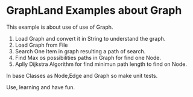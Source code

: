 # GraphLand Examples about Graph

This example is about use of use of Graph.

1) Load Graph and convert it in String to understand the graph.
2) Load Graph from File
3) Search One Item in graph resulting a path of search.
4) Find Max os possibilities paths in Graph for find one Node.
5) Aplly Dijkstra Algorithm for find minimun path length to find on Node.

In base Classes as Node,Edge and Graph so make unit tests.

Use, learning and have fun.
